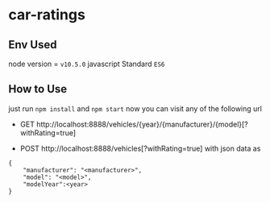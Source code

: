 # car-ratings

## Env Used
node version = `v10.5.0`
javascript Standard `ES6`

## How to Use 
just run `npm install` and `npm start`
now you can visit any of the following url
* GET http://localhost:8888/vehicles/{year}/{manufacturer}/{model}[?withRating=true]
 
* POST http://localhost:8888/vehicles[?withRating=true]
with json data as
```
{
    "manufacturer": "<manufacturer>",
    "model": "<model>",
    "modelYear":<year>
}
```